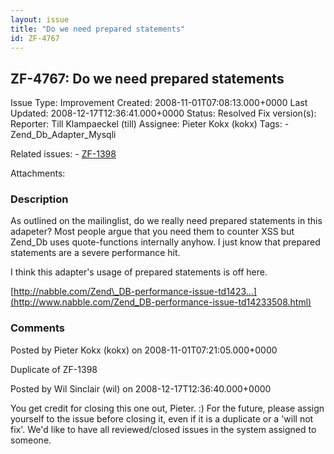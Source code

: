 ```yaml
---
layout: issue
title: "Do we need prepared statements"
id: ZF-4767
---
```


ZF-4767: Do we need prepared statements
---------------------------------------

 Issue Type: Improvement Created: 2008-11-01T07:08:13.000+0000 Last Updated: 2008-12-17T12:36:41.000+0000 Status: Resolved Fix version(s): 
 Reporter:  Till Klampaeckel (till)  Assignee:  Pieter Kokx (kokx)  Tags: - Zend\_Db\_Adapter\_Mysqli
 
 Related issues: - [ZF-1398](/issues/browse/ZF-1398)
 
 Attachments: 
### Description

As outlined on the mailinglist, do we really need prepared statements in this adapeter? Most people argue that you need them to counter XSS but Zend\_Db uses quote-functions internally anyhow. I just know that prepared statements are a severe performance hit.

I think this adapter's usage of prepared statements is off here.

[http://nabble.com/Zend\_DB-performance-issue-td1423…](http://www.nabble.com/Zend_DB-performance-issue-td14233508.html)

 

 

### Comments

Posted by Pieter Kokx (kokx) on 2008-11-01T07:21:05.000+0000

Duplicate of ZF-1398

 

 

Posted by Wil Sinclair (wil) on 2008-12-17T12:36:40.000+0000

You get credit for closing this one out, Pieter. :) For the future, please assign yourself to the issue before closing it, even if it is a duplicate or a 'will not fix'. We'd like to have all reviewed/closed issues in the system assigned to someone.

 

 